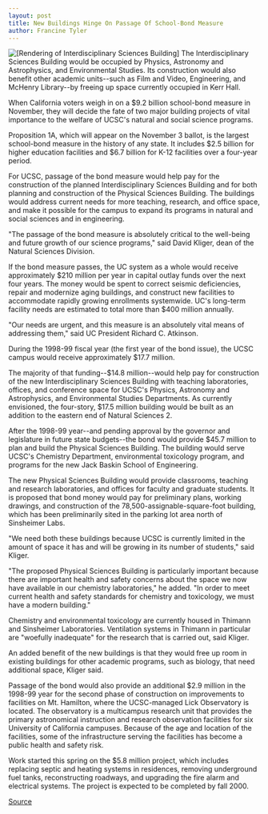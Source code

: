 ```yaml
---
layout: post
title: New Buildings Hinge On Passage Of School-Bond Measure
author: Francine Tyler
---
```


![\[Rendering of Interdisciplinary Sciences Building\]][1] The Interdisciplinary Sciences Building would be occupied by Physics, Astronomy and Astrophysics, and Environmental Studies. Its construction would also benefit other academic units--such as Film and Video, Engineering, and McHenry Library--by freeing up space currently occupied in Kerr Hall.

When California voters weigh in on a $9.2 billion school-bond measure in November, they will decide the fate of two major building projects of vital importance to the welfare of UCSC's natural and social science programs.

Proposition 1A, which will appear on the November 3 ballot, is the largest school-bond measure in the history of any state. It includes $2.5 billion for higher education facilities and $6.7 billion for K-12 facilities over a four-year period.

For UCSC, passage of the bond measure would help pay for the construction of the planned Interdisciplinary Sciences Building and for both planning and construction of the Physical Sciences Building. The buildings would address current needs for more teaching, research, and office space, and make it possible for the campus to expand its programs in natural and social sciences and in engineering.

"The passage of the bond measure is absolutely critical to the well-being and future growth of our science programs," said David Kliger, dean of the Natural Sciences Division.

If the bond measure passes, the UC system as a whole would receive approximately $210 million per year in capital outlay funds over the next four years. The money would be spent to correct seismic deficiencies, repair and modernize aging buildings, and construct new facilities to accommodate rapidly growing enrollments systemwide. UC's long-term facility needs are estimated to total more than $400 million annually.

"Our needs are urgent, and this measure is an absolutely vital means of addressing them," said UC President Richard C. Atkinson.

During the 1998-99 fiscal year (the first year of the bond issue), the UCSC campus would receive approximately $17.7 million.

The majority of that funding--$14.8 million--would help pay for construction of the new Interdisciplinary Sciences Building with teaching laboratories, offices, and conference space for UCSC's Physics, Astronomy and Astrophysics, and Environmental Studies Departments. As currently envisioned, the four-story, $17.5 million building would be built as an addition to the eastern end of Natural Sciences 2.

After the 1998-99 year--and pending approval by the governor and legislature in future state budgets--the bond would provide $45.7 million to plan and build the Physical Sciences Building. The building would serve UCSC's Chemistry Department, environmental toxicology program, and programs for the new Jack Baskin School of Engineering.

The new Physical Sciences Building would provide classrooms, teaching and research laboratories, and offices for faculty and graduate students. It is proposed that bond money would pay for preliminary plans, working drawings, and construction of the 78,500-assignable-square-foot building, which has been preliminarily sited in the parking lot area north of Sinsheimer Labs.

"We need both these buildings because UCSC is currently limited in the amount of space it has and will be growing in its number of students," said Kliger.

"The proposed Physical Sciences Building is particularly important because there are important health and safety concerns about the space we now have available in our chemistry laboratories," he added. "In order to meet current health and safety standards for chemistry and toxicology, we must have a modern building."

Chemistry and environmental toxicology are currently housed in Thimann and Sinsheimer Laboratories. Ventilation systems in Thimann in particular are "woefully inadequate" for the research that is carried out, said Kliger.

An added benefit of the new buildings is that they would free up room in existing buildings for other academic programs, such as biology, that need additional space, Kliger said.

Passage of the bond would also provide an additional $2.9 million in the 1998-99 year for the second phase of construction on improvements to facilities on Mt. Hamilton, where the UCSC-managed Lick Observatory is located. The observatory is a multicampus research unit that provides the primary astronomical instruction and research observation facilities for six University of California campuses. Because of the age and location of the facilities, some of the infrastructure serving the facilities has become a public health and safety risk.

Work started this spring on the $5.8 million project, which includes replacing septic and heating systems in residences, removing underground fuel tanks, reconstructing roadways, and upgrading the fire alarm and electrical systems. The project is expected to be completed by fall 2000.

[1]: http://www1.ucsc.edu/oncampus/currents/98-99/art/interdisc.98-10-05.jpg

[Source](http://www1.ucsc.edu/oncampus/currents/98-99/10-05/bond.htm "Permalink to Prop. 1A bond vote: 10-05-98")
